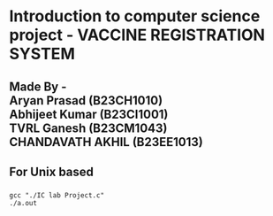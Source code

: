 # Introduction to computer science project - VACCINE REGISTRATION SYSTEM
## Made By - <br>Aryan Prasad (B23CH1010)<br>Abhijeet Kumar (B23CI1001)<br>TVRL Ganesh (B23CM1043)<br>CHANDAVATH AKHIL (B23EE1013)<br>
## For Unix based
###
```gcc "./IC lab Project.c"```<br>
```./a.out```
